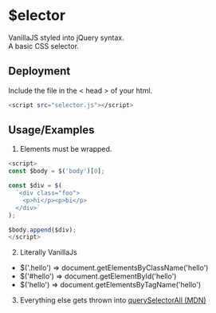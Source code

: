 # $elector
VanillaJS styled into jQuery syntax.  
A basic CSS selector.  


## Deployment
Include the file in the < head > of your html.
```bash
<script src="selector.js"></script>
```


## Usage/Examples
1. Elements must be wrapped.
```javascript
<script>
const $body = $('body')[0];

const $div = $(
  `<div class="foo">
    <p>hi</p><p>bi</p>
  </div>`
);

$body.append($div);
</script>
```  

2. Literally VanillaJs
* $('.hello') => document.getElementsByClassName('hello')
* $('#hello') => document.getElementById('hello')
* $('hello') => document.getElementsByTagName('hello')  

3. Everything else gets thrown into [querySelectorAll (MDN)](https://developer.mozilla.org/en-US/docs/Web/API/Document/querySelectorAll)
